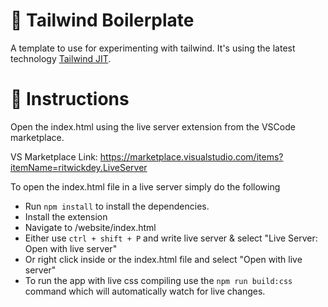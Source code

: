 # 🚀 Tailwind Boilerplate
A template to use for experimenting with tailwind.
It's using the latest technology [Tailwind JIT](https://github.com/tailwindlabs/tailwindcss-jit).

# 📜 Instructions

Open the index.html using the live server extension from the VSCode marketplace.

VS Marketplace Link: https://marketplace.visualstudio.com/items?itemName=ritwickdey.LiveServer

To open the index.html file in a live server simply do the following

- Run `npm install` to install the dependencies.
- Install the extension
- Navigate to /website/index.html
- Either use `ctrl + shift + P` and write live server & select "Live Server: Open with live server"
- Or right click inside or the index.html file and select "Open with live server"
- To run the app with live css compiling use the `npm run build:css` command which will automatically watch for live changes.
